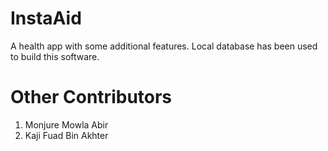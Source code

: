 # InstaAid
A health app with some additional features. Local database has been used to build this software.

# Other Contributors
1. Monjure Mowla Abir
2. Kaji Fuad Bin Akhter
